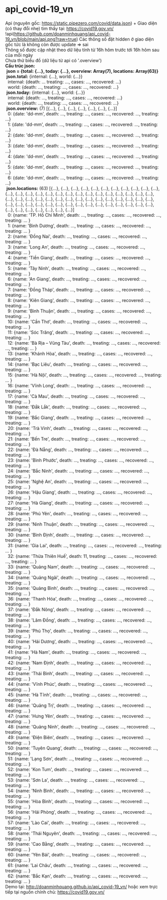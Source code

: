 # api_covid-19_vn
Api (nguyên gốc: https://static.pipezero.com/covid/data.json) + Giao diện (có thay đổi nhẹ) tìm thấy tại: https://covid19.gov.vn/ <br>
!api(https://github.com/doanminhquang/api_covid-19_vn/blob/main/api.png?raw=true)
Các thông số đặt hidden ở giao diện gốc tức là không còn được update => sai<br>
Thông số được cập nhật theo dữ liệu tính từ 16h hôm trước tới 16h hôm sau của mỗi ngày<br>
Chưa thử biểu đồ (dữ liệu từ api có '.overview') <br>
<b>Cấu trúc json:</b><br>
&nbsp;<b>json = {total: {…}, today: {…}, overview: Array(7), locations: Array(63)}</b><br>
&nbsp;<b>json.total:</b> {internal: {…}, world: {…}} <br>
&nbsp;&nbsp;internal: {death: … treating: …, cases: …, recovered: …} <br>
&nbsp;&nbsp;world: {death: …, treating: …, cases: …, recovered: …} <br>
&nbsp;<b>json.today:</b> {internal: {…}, world: {…}} <br>
&nbsp;&nbsp;internal: {death: …, treating: …, cases: …, recovered: …} <br>
&nbsp;&nbsp;world: {death: …, treating: …, cases: …, recovered: …} <br>
&nbsp;<b>json.overview:</b> (7) [{…}, {…}, {…}, {…}, {…}, {…}, {…}] <br>
&nbsp;&nbsp;0: {date: 'dd-mm', death: …, treating: …, cases: …, recovered: …, treating: …} <br>
&nbsp;&nbsp;1: {date: 'dd-mm', death: …, treating: …, cases: …, recovered: …, treating: …} <br>
&nbsp;&nbsp;2: {date: 'dd-mm', death: …, treating: …, cases: …, recovered: …, treating: …} <br>
&nbsp;&nbsp;3: {date: 'dd-mm', death: …, treating: …, cases: …, recovered: …, treating: …} <br>
&nbsp;&nbsp;4: {date: 'dd-mm', death: …, treating: …, cases: …, recovered: …, treating: …} <br>
&nbsp;&nbsp;5: {date: 'dd-mm', death: …, treating: …, cases: …, recovered: …, treating: …} <br>
&nbsp;&nbsp;6: {date: 'dd-mm', death: …, treating: …, cases: …, recovered: …, treating: …} <br>
&nbsp;<b>json.locations:</b> (63) [{…}, {…}, {…}, {…}, {…}, {…}, {…}, {…}, {…}, {…}, {…}, {…}, {…}, {…}, {…}, {…}, {…}, {…}, {…}, {…}, {…}, {…}, {…}, {…}, {…}, {…}, {…}, {…}, {…}, {…}, {…}, {…}, {…}, {…}, {…}, {…}, {…}, {…}, {…}, {…}, {…}, {…}, {…}, {…}, {…}, {…}, {…}, {…}, {…}, {…}, {…}, {…}, {…}, {…}, {…}, {…}, {…}, {…}, {…}, {…}, {…}, {…}, {…}] <br>
&nbsp;&nbsp;0: {name: 'TP. Hồ Chí Minh', death: …, treating: …, cases: …, recovered: …, treating: … } <br>
&nbsp;&nbsp;1: {name: 'Bình Dương', death: …, treating: …, cases: …, recovered: …, treating: … } <br>
&nbsp;&nbsp;2: {name: 'Đồng Nai', death:  …, treating: …, cases: …, recovered: …, treating: … } <br>
&nbsp;&nbsp;3: {name: 'Long An', death:  …, treating: …, cases: …, recovered: …, treating: … } <br>
&nbsp;&nbsp;4: {name: 'Tiền Giang', death:  …, treating: …, cases: …, recovered: …, treating: … } <br>
&nbsp;&nbsp;5: {name: 'Tây Ninh', death:  …, treating: …, cases: …, recovered: …, treating: … } <br>
&nbsp;&nbsp;6: {name: 'An Giang', death:  …, treating: …, cases: …, recovered: …, treating: … } <br>
&nbsp;&nbsp;7: {name: 'Đồng Tháp', death:  …, treating: …, cases: …, recovered: …, treating: … } <br>
&nbsp;&nbsp;8: {name: 'Kiên Giang', death:  …, treating: …, cases: …, recovered: …, treating: … } <br>
&nbsp;&nbsp;9: {name: 'Bình Thuận', death:  …, treating: …, cases: …, recovered: …, treating: … } <br>
&nbsp;&nbsp;10: {name: 'Cần Thơ', death:  …, treating: …, cases: …, recovered: …, treating: … } <br>
&nbsp;&nbsp;11: {name: 'Sóc Trăng', death:  …, treating: …, cases: …, recovered: …, treating: … } <br>
&nbsp;&nbsp;12: {name: 'Bà Rịa – Vũng Tàu', death:  …, treating: …, cases: …, recovered: …, treating: … } <br>
&nbsp;&nbsp;13: {name: 'Khánh Hòa', death:  …, treating: …, cases: …, recovered: …, treating: … } <br>
&nbsp;&nbsp;14: {name: 'Bạc Liêu', death:  …, treating: …, cases: …, recovered: …, treating: … } <br>
&nbsp;&nbsp;15: {name: 'Hà Nội', death:  …, treating: …, cases: …, recovered: …, treating: … } <br>
&nbsp;&nbsp;16: {name: 'Vĩnh Long', death:  …, treating: …, cases: …, recovered: …, treating: … } <br>
&nbsp;&nbsp;17: {name: 'Cà Mau', death:  …, treating: …, cases: …, recovered: …, treating: … } <br>
&nbsp;&nbsp;18: {name: 'Đắk Lắk', death:  …, treating: …, cases: …, recovered: …, treating: … } <br>
&nbsp;&nbsp;19: {name: 'Bắc Giang', death:  …, treating: …, cases: …, recovered: …, treating: … } <br>
&nbsp;&nbsp;20: {name: 'Trà Vinh', death:  …, treating: …, cases: …, recovered: …, treating: … } <br>
&nbsp;&nbsp;21: {name: 'Bến Tre', death:  …, treating: …, cases: …, recovered: …, treating: … } <br>
&nbsp;&nbsp;22: {name: 'Đà Nẵng', death:  …, treating: …, cases: …, recovered: …, treating: … } <br>
&nbsp;&nbsp;23: {name: 'Bình Phước', death:  …, treating: …, cases: …, recovered: …, treating: … } <br>
&nbsp;&nbsp;24: {name: 'Bắc Ninh', death:  …, treating: …, cases: …, recovered: …, treating: … } <br>
&nbsp;&nbsp;25: {name: 'Nghệ An', death:  …, treating: …, cases: …, recovered: …, treating: … } <br>
&nbsp;&nbsp;26: {name: 'Hậu Giang', death:  …, treating: …, cases: …, recovered: …, treating: … } <br>
&nbsp;&nbsp;27: {name: 'Hà Giang', death:  …, treating: …, cases: …, recovered: …, treating: … } <br>
&nbsp;&nbsp;28: {name: 'Phú Yên', death:  …, treating: …, cases: …, recovered: …, treating: … } <br>
&nbsp;&nbsp;29: {name: 'Ninh Thuận', death:  …, treating: …, cases: …, recovered: …, treating: … } <br>
&nbsp;&nbsp;30: {name: 'Bình Định', death:  …, treating: …, cases: …, recovered: …, treating: … } <br>
&nbsp;&nbsp;31: {name: 'Gia Lai', death:  …, treating: …, cases: …, recovered: …, treating: … } <br>
&nbsp;&nbsp;32: {name: 'Thừa Thiên Huế', death: 11, treating: …, cases: …, recovered: …, treating: … } <br>
&nbsp;&nbsp;33: {name: 'Quảng Nam', death:  …, treating: …, cases: …, recovered: …, treating: … } <br>
&nbsp;&nbsp;34: {name: 'Quảng Ngãi', death:  …, treating: …, cases: …, recovered: …, treating: … } <br>
&nbsp;&nbsp;35: {name: 'Quảng Bình', death:  …, treating: …, cases: …, recovered: …, treating: … } <br>
&nbsp;&nbsp;36: {name: 'Thanh Hóa', death:  …, treating: …, cases: …, recovered: …, treating: … } <br>
&nbsp;&nbsp;37: {name: 'Đắk Nông', death:  …, treating: …, cases: …, recovered: …, treating: … } <br>
&nbsp;&nbsp;38: {name: 'Lâm Đồng', death:  …, treating: …, cases: …, recovered: …, treating: … } <br>
&nbsp;&nbsp;39: {name: 'Phú Thọ', death:  …, treating: …, cases: …, recovered: …, treating: … } <br>
&nbsp;&nbsp;40: {name: 'Hải Dương', death:  …, treating: …, cases: …, recovered: …, treating: … } <br>
&nbsp;&nbsp;41: {name: 'Hà Nam', death:  …, treating: …, cases: …, recovered: …, treating: … } <br>
&nbsp;&nbsp;42: {name: 'Nam Định', death:  …, treating: …, cases: …, recovered: …, treating: … } <br>
&nbsp;&nbsp;43: {name: 'Thái Bình', death:  …, treating: …, cases: …, recovered: …, treating: … } <br>
&nbsp;&nbsp;44: {name: 'Vĩnh Phúc', death:  …, treating: …, cases: …, recovered: …, treating: … } <br>
&nbsp;&nbsp;45: {name: 'Hà Tĩnh', death:  …, treating: …, cases: …, recovered: …, treating: … } <br>
&nbsp;&nbsp;46: {name: 'Quảng Trị', death:  …, treating: …, cases: …, recovered: …, treating: … } <br>
&nbsp;&nbsp;47: {name: 'Hưng Yên', death:  …, treating: …, cases: …, recovered: …, treating: … } <br>
&nbsp;&nbsp;48: {name: 'Quảng Ninh', death:  …, treating: …, cases: …, recovered: …, treating: … } <br>
&nbsp;&nbsp;49: {name: 'Điện Biên', death:  …, treating: …, cases: …, recovered: …, treating: … } <br>
&nbsp;&nbsp;50: {name: 'Tuyên Quang', death: …, treating: …, cases: …, recovered: …, treating: … } <br>
&nbsp;&nbsp;51: {name: 'Lạng Sơn', death:  …, treating: …, cases: …, recovered: …, treating: … } <br>
&nbsp;&nbsp;52: {name: 'Kon Tum', death:  …, treating: …, cases: …, recovered: …, treating: … } <br>
&nbsp;&nbsp;53: {name: 'Sơn La', death:  …, treating: …, cases: …, recovered: …, treating: … } <br>
&nbsp;&nbsp;54: {name: 'Ninh Bình', death: …, treating: …, cases: …, recovered: …, treating: … } <br>
&nbsp;&nbsp;55: {name: 'Hòa Bình', death: …, treating: …, cases: …, recovered: …, treating: … } <br>
&nbsp;&nbsp;56: {name: 'Hải Phòng', death: …, treating: …, cases: …, recovered: …, treating: … } <br>
&nbsp;&nbsp;57: {name: 'Lào Cai', death: …, treating: …, cases: …, recovered: …, treating: … } <br>
&nbsp;&nbsp;58: {name: 'Thái Nguyên', death: …, treating: …, cases: …, recovered: …, treating: … } <br>
&nbsp;&nbsp;59: {name: 'Cao Bằng', death: …, treating: …, cases: …, recovered: …, treating: … } <br>
&nbsp;&nbsp;60: {name: 'Yên Bái', death: …, treating: …, cases: …, recovered: …, treating: … } <br>
&nbsp;&nbsp;61: {name: 'Lai Châu', death: …, treating: …, cases: …, recovered: …, treating: … } <br>
&nbsp;&nbsp;62: {name: 'Bắc Kạn', death: …, treating: …, cases: …, recovered: …, treating: … } <br>
Demo tại: http://doanminhquang.github.io/api_covid-19_vn/ hoặc xem trực tiếp tại nguồn chính chủ: https://covid19.gov.vn/


